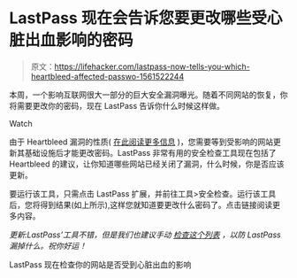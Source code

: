 # LastPass 现在会告诉您要更改哪些受心脏出血影响的密码

> 原文：<https://lifehacker.com/lastpass-now-tells-you-which-heartbleed-affected-passwo-1561522244>

本周，一个影响互联网很大一部分的巨大安全漏洞曝光。随着不同网站的恢复，你将需要更改你的密码，现在 LastPass 告诉你什么时候这样做。

Watch

由于 Heartbleed 漏洞的性质( [在此阅读更多信息](http://lifehacker.com/what-the-heartbleed-security-bug-means-for-you-1560801201) )，您需要等到受影响的网站更新其基础设施后才能更改密码。LastPass 非常有用的安全检查工具现在包括了 Heartbleed 的建议，让你知道哪些网站已经关闭了漏洞，什么时候，你是否应该更新。

要运行该工具，只需点击 LastPass 扩展，并前往工具>安全检查。运行该工具后，您将得到结果(如上所示),这样您就知道要更改什么密码了。点击链接阅读更多内容。

*更新:LastPass’工具不错，但是我们也建议手动* [*检查这个列表*](http://lifehacker.com/this-list-reveals-the-heartbleed-affected-passwords-to-1561755048) *，以防 LastPass 漏掉什么。祝你好运！*

LastPass 现在检查你的网站是否受到心脏出血的影响